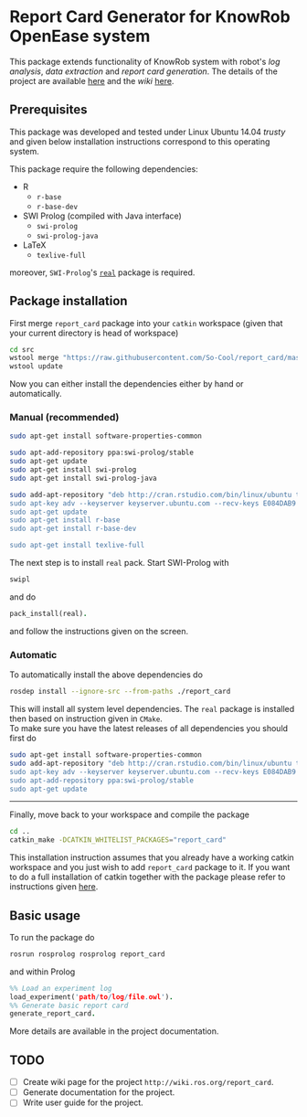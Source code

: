 # Report Card Generator for KnowRob OpenEase system #
This package extends functionality of KnowRob system with robot's *log analysis*, *data extraction* and *report card generation*. The details of the project are available [here][RCGblog] and the *wiki* [here][RCGwiki].

## Prerequisites ##
This package was developed and tested under Linux Ubuntu 14.04 *trusty* and given below installation instructions correspond to this operating system.

This package require the following dependencies:

- R
    * `r-base`
    * `r-base-dev`
- SWI Prolog (compiled with Java interface)
    * `swi-prolog`
    * `swi-prolog-java`
- LaTeX
    * `texlive-full`

moreover, `SWI-Prolog`'s [`real`][real] package is required.

## Package installation ##
First merge `report_card` package into your `catkin` workspace (given that your current directory is head of workspace)
``` bash
cd src
wstool merge "https://raw.githubusercontent.com/So-Cool/report_card/master/rosinstall"
wstool update
```

Now you can either install the dependencies either by hand or automatically.

### Manual (recommended) ###

``` bash
sudo apt-get install software-properties-common

sudo apt-add-repository ppa:swi-prolog/stable
sudo apt-get update
sudo apt-get install swi-prolog
sudo apt-get install swi-prolog-java

sudo add-apt-repository "deb http://cran.rstudio.com/bin/linux/ubuntu trusty/“
sudo apt-key adv --keyserver keyserver.ubuntu.com --recv-keys E084DAB9
sudo apt-get update
sudo apt-get install r-base
sudo apt-get install r-base-dev

sudo apt-get install texlive-full
```

The next step is to install `real` pack. Start SWI-Prolog with
``` bash
swipl
```

and do
``` prolog
pack_install(real).
```

and follow the instructions given on the screen.

### Automatic ###
To automatically install the above dependencies do
``` bash
rosdep install --ignore-src --from-paths ./report_card
```

This will install all system level dependencies. The `real` package is installed then based on instruction given in `CMake`.  
To make sure you have the latest releases of all dependencies you should first do
``` bash
sudo apt-get install software-properties-common
sudo add-apt-repository "deb http://cran.rstudio.com/bin/linux/ubuntu trusty/“
sudo apt-key adv --keyserver keyserver.ubuntu.com --recv-keys E084DAB9
sudo apt-add-repository ppa:swi-prolog/stable
sudo apt-get update
```

---

Finally, move back to your workspace and compile the package
``` bash
cd ..
catkin_make -DCATKIN_WHITELIST_PACKAGES="report_card"
```

This installation instruction assumes that you already have a working catkin workspace and you just wish to add `report_card` package to it. If you want to do a full installation of catkin together with the package please refer to instructions given [here][catkin].

## Basic usage ##
To run the package do
``` bash
rosrun rosprolog rosprolog report_card
```

and within Prolog
``` prolog
%% Load an experiment log
load_experiment('path/to/log/file.owl').
%% Generate basic report card
generate_report_card.
```

More details are available in the project documentation.

## TODO ##
- [ ] Create wiki page for the project `http://wiki.ros.org/report_card`.
- [ ] Generate documentation for the project.
- [ ] Write user guide for the project.

[RCGblog]: http://So-Cool.github.io/ReportCardGenerator/
[RCGwiki]: http://wiki.ros.org/report_card
[real]:    http://www.swi-prolog.org/pack/list?p=real
[catkin]:  http://So-Cool.github.io/ReportCardGenerator/2015/05/29/development/
